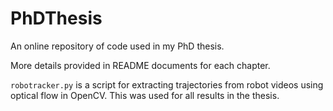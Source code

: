 # PhDThesis

An online repository of code used in my PhD thesis.  

More details provided in README documents for each chapter.  

`robotracker.py` is a script for extracting trajectories from robot videos using optical flow in OpenCV.  This was used for all results in the thesis.  
